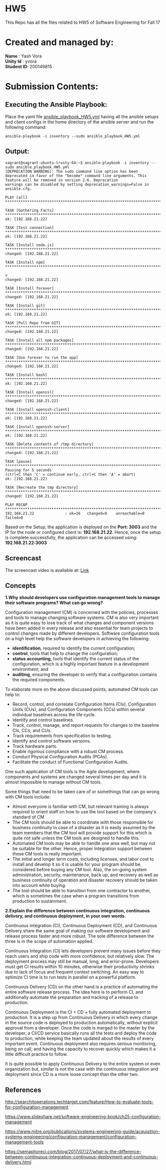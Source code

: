 # HW5
This Repo has all the files related to HW5 of Software Engineering for Fall 17

# Created and managed by:
**Name** : Yash Vora <br/>
**Unity Id** : yvora <br/>
**Student ID**: 200149815

# Submission Contents:

## Executing the Ansible Playbook:

Place the yaml file [ansible_playbook_HW5.yml](https://github.ncsu.edu/yvora/HW5/blob/master/ansible_playbook_HW5.yml) having all the ansible setups and client configs in the home directory of the ansible server and run the following command:

```
ansible-playbook -i inventory --sudo ansible_playbook_HW5.yml
```


## Output:

```
vagrant@vagrant-ubuntu-trusty-64:~$ ansible-playbook -i inventory --sudo ansible_playbook_HW5.yml
[DEPRECATION WARNING]: The sudo command line option has been deprecated in favor of the "become" command line arguments. This feature will be removed in version 2.6. Deprecation
warnings can be disabled by setting deprecation_warnings=False in ansible.cfg.

PLAY [all] **************************************************************************************************************************************************************************

TASK [Gathering Facts] **************************************************************************************************************************************************************
ok: [192.168.21.22]

TASK [Test connection] **************************************************************************************************************************************************************
ok: [192.168.21.22]

TASK [Install node.js] **************************************************************************************************************************************************************
changed: [192.168.21.22]

TASK [Install npm] ******************************************************************************************************************************************************************

▽
changed: [192.168.21.22]

TASK [Install forever] **************************************************************************************************************************************************************
changed: [192.168.21.22]

TASK [Install git] ******************************************************************************************************************************************************************
ok: [192.168.21.22]

TASK [Pull Repo from GIT] ***********************************************************************************************************************************************************
changed: [192.168.21.22]

TASK [Install all npm packages] *****************************************************************************************************************************************************
changed: [192.168.21.22]

TASK [Use forever to run the app] ***************************************************************************************************************************************************
changed: [192.168.21.22]

TASK [Install bash] *****************************************************************************************************************************************************************
ok: [192.168.21.22]

TASK [Install openssl] **************************************************************************************************************************************************************
changed: [192.168.21.22]

TASK [Install openssh-client] *******************************************************************************************************************************************************
ok: [192.168.21.22]

TASK [Install openssh-server] *******************************************************************************************************************************************************
ok: [192.168.21.22]

TASK [Delete contents of /tmp directory] ********************************************************************************************************************************************
changed: [192.168.21.22]

TASK [pause] ************************************************************************************************************************************************************************
Pausing for 5 seconds
(ctrl+C then 'C' = continue early, ctrl+C then 'A' = abort)
ok: [192.168.21.22]

TASK [Recreate the tmp directory] ***************************************************************************************************************************************************
changed: [192.168.21.22]

PLAY RECAP **************************************************************************************************************************************************************************
192.168.21.22              : ok=16   changed=9    unreachable=0    failed=0

```

Based on the Setup, the application is deployed on the **Port: 3003** and the IP for the node or configured client is: **192.168.21.22**. Hence, once the setup is complete successfully, the application can be accessed using: **192.168.21.22:3003**

## Screencast

The screencast video is available at: [Link](https://youtu.be/InK4AJZzlZQ)

## Concepts

**1.Why should developers use configuration management tools to manage their software programs? What can go wrong?**

Configuration management (CM) is concerned with the policies, processes and tools to manage changing software systems. CM is also very important as it is quite easy to lose track of what changes and component versions have been added in every release and also essential for team projects to control changes made by different developers. 
Software configuration tools on a high level help the software developers in achieving the following:
* **identification**, required to identify the current configuration;
* **control**, tools that help to change the configuration;
* **status accounting**, tools that identify the current status of the configuration, which is a highly important feature in a development environment; and
* **auditing**, ensuring the developer to verify that a configuration contains the required components.

To elaborate more on the above discussed points, automated CM tools can help to:
* Record, control, and correlate Configuration Items (CIs), Configuration Units (CUs), and Configuration Components (CCs) within several individual baselines across the life cycle.
* Identify and control baselines.
* Track, control, manage, and report requests for changes to the baseline CIs, CCs, and CUs.
* Track requirements from specification to testing.
* Identify and control software versions.
* Track hardware parts.
* Enable rigorous compliance with a robust CM process.
* Conduct Physical Configuration Audits (PCAs).
* Facilitate the conduct of Functional Configuration Audits.

One such application of CM tools is the Agile development, where components and systems are changed several times per day and it is almost impossible to manage without CM tools.

Some things that need to be taken care of or somethings that can go wrong with CM tools include:
* Almost everyone is familiar with CM, but relevant training is always required to orient staff on how to use the tool based on the company's standard of CM
* The CM tools should be able to coordinate with those responsible for business continuity in case of a disaster as it is easily assumed by the team members that the CM tool will provide support for this which is quite not safe unless the CM tools are designed to handle this.
* Automated CM tools may be able to handle one area well, but may not be suitable for the other. Hence, proper Integration support between these CM tools is really important.
* The initial and longer term costs, including licenses, and labor cost to install and develop it so it is usable for your program should be considered before buying any CM tool. Also, the on-going system administration, security, maintenance, back up, and recovery as well as business continuity of operation and disaster recovery should be taken into account while buying.
* The tool should be able to transition from one contractor to another, which is sometimes the case when a program transitions from production to sustainment.



**2.Explain the difference between continuous integration, continuous delivery, and continuous deployment, in your own words.**

Continuous integration (CI), Continuous Deployment (CD), and Continuous Delivery share the same goal of making our software development and release process faster and more robust. The sole difference between the three is in the scope of automation applied. 

Continuous Integration (CI) lets developers prevent many issues before they reach users and ship code with more confidence, but relatively slow. The deployment process may still be manual, long, and error-prone. Developers must get CI results within 10 minutes, otherwise their productivity shrinks due to lack of focus and frequent context switching. An easy way to optimize CI time is to run tests in parallel on a powerful platform.

Continuous Delivery (CD) on the other hand is a practice of automating the entire software release process. The idea here is to perform CI, and additionally automate the preparation and tracking of a release to production.

Continuous Deployment is the CI + CD + fully automated deployment to production. It is a step up from Continuous Delivery in which every change in the source code is deployed to production automatically, without explicit approval from a developer. Once the code is merged to the master by the developer,  a CI/CD service basically runs all the tests and deploy the code to production, while keeping the team updated about the results of every important event. Continuous deployment also requires serious monitoring, being on call, and having the capacity to recover quickly which makes it a little difficult practice to follow. 

It is quite possible to apply Continuous Delivery to the entire system or even organization but, similar is not the case with the  continuous integration and deployment since CD is a more loose concept than the other two.

## References

http://searchitoperations.techtarget.com/feature/How-to-evaluate-tools-for-configuration-management

https://www.slideshare.net/software-engineering-book/ch25-configuration-management

https://www.mitre.org/publications/systems-engineering-guide/acquisition-systems-engineering/configuration-management/configuration-management-tools

https://semaphoreci.com/blog/2017/07/27/what-is-the-difference-between-continuous-integration-continuous-deployment-and-continuous-delivery.html

